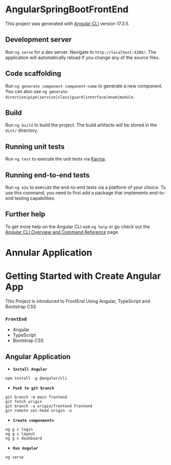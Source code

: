 # AngularSpringBootFrontEnd

This project was generated with [Angular CLI](https://github.com/angular/angular-cli) version 17.3.5.

## Development server

Run `ng serve` for a dev server. Navigate to `http://localhost:4200/`. The application will automatically reload if you change any of the source files.

## Code scaffolding

Run `ng generate component component-name` to generate a new component. You can also use `ng generate directive|pipe|service|class|guard|interface|enum|module`.

## Build

Run `ng build` to build the project. The build artifacts will be stored in the `dist/` directory.

## Running unit tests

Run `ng test` to execute the unit tests via [Karma](https://karma-runner.github.io).

## Running end-to-end tests

Run `ng e2e` to execute the end-to-end tests via a platform of your choice. To use this command, you need to first add a package that implements end-to-end testing capabilities.

## Further help

To get more help on the Angular CLI use `ng help` or go check out the [Angular CLI Overview and Command Reference](https://angular.io/cli) page.


# Annular Application

# Getting Started with Create Angular App

This Project is introduced to FrontEnd Using Angular, TypeScript and Bootstrap CSS

###  `FrontEnd`
* Angular
* TypeScript
* Bootstrap CSS

##
## Angular Application

- **`Install Angular`**
```
npm install -g @angular/cli
```

- **`Push to git branch`**
```
git branch -m main frontend
git fetch origin
git branch -u origin/frontend frontend
git remote set-head origin -a
```

- **`Create componennts`**
```
ng g c login
ng g c layout
ng g c dashboard
```

- **`Run Angular`**
```
ng serve
```
